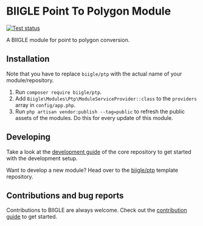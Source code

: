 # BIIGLE Point To Polygon Module

[![Test status](https://github.com/biigle/ptp/workflows/Tests/badge.svg)](https://github.com/biigle/ptp/actions?query=workflow%3ATests)

A BIIGLE module for point to polygon conversion.

## Installation

Note that you have to replace `biigle/ptp` with the actual name of your module/repository.

1. Run `composer require biigle/ptp`.
2. Add `Biigle\Modules\Ptp\ModuleServiceProvider::class` to the `providers` array in `config/app.php`.
3. Run `php artisan vendor:publish --tag=public` to refresh the public assets of the modules. Do this for every update of this module.

## Developing

Take a look at the [development guide](https://github.com/biigle/core/blob/master/DEVELOPING.md) of the core repository to get started with the development setup.

Want to develop a new module? Head over to the [biigle/ptp](https://github.com/biigle/ptp) template repository.

## Contributions and bug reports

Contributions to BIIGLE are always welcome. Check out the [contribution guide](https://github.com/biigle/core/blob/master/CONTRIBUTING.md) to get started.
